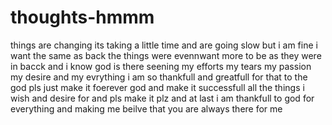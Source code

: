 # thoughts-hmmm 
<html> <title> good changes </title> <body> things are changing its taking a little time and are going slow but i am fine i want the same as back the things were evennwant more to be as they were in bacck and i know god is there seening my efforts my tears my passion my desire and my evrything i am so thankfull and greatfull for that to the god pls just make it foerever god and make it successfull all the things i wish and desire for and pls make it plz and at last i am thankfull to god for everything and making me beilve that you are always there for me </body></html> 
